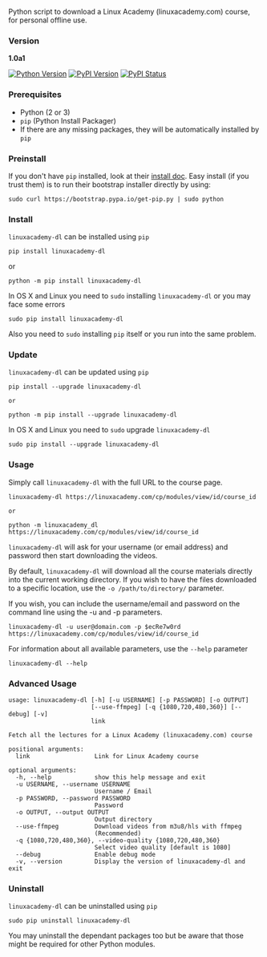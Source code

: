 Python script to download a Linux Academy (linuxacademy.com) course, for personal offline use.

### Version
**1.0a1**

[![Python Version](https://img.shields.io/pypi/pyversions/linuxacademy-dl.svg)](https://pypi.python.org/pypi/linuxacademy-dl)
[![PyPI Version](https://img.shields.io/pypi/v/linuxacademy-dl.svg)](https://pypi.python.org/pypi/linuxacademy-dl)
[![PyPI Status](https://img.shields.io/pypi/status/linuxacademy-dl.svg)](https://pypi.python.org/pypi/linuxacademy-dl)


### Prerequisites

* Python (2 or 3)
* `pip` (Python Install Packager)
* If there are any missing packages, they will be automatically installed by `pip`


### Preinstall

If you don't have `pip` installed, look at their [install doc](http://pip.readthedocs.org/en/latest/installing.html).
Easy install (if you trust them) is to run their bootstrap installer directly by using:

    sudo curl https://bootstrap.pypa.io/get-pip.py | sudo python


### Install

`linuxacademy-dl` can be installed using `pip`

    pip install linuxacademy-dl

or

    python -m pip install linuxacademy-dl

 In OS X and Linux you need to `sudo` installing `linuxacademy-dl` or you may face some errors

```
sudo pip install linuxacademy-dl
```

Also you need to `sudo` installing `pip` itself or you run into the same problem. 


### Update

`linuxacademy-dl` can be updated using `pip`

    pip install --upgrade linuxacademy-dl
 
 
``or``

    python -m pip install --upgrade linuxacademy-dl
    
 In OS X and Linux you need to `sudo` upgrade `linuxacademy-dl`
 
 ```
 sudo pip install --upgrade linuxacademy-dl
 ```

### Usage

Simply call `linuxacademy-dl` with the full URL to the course page.

    linuxacademy-dl https://linuxacademy.com/cp/modules/view/id/course_id

``or``

    python -m linuxacademy_dl https://linuxacademy.com/cp/modules/view/id/course_id

`linuxacademy-dl` will ask for your username (or email address) and password then start downloading the videos.

By default, `linuxacademy-dl` will download all the course materials directly into the current working directory.  If you wish to have the files downloaded to a specific location, use the `-o /path/to/directory/` parameter.

If you wish, you can include the username/email and password on the command line using the -u and -p parameters.

    linuxacademy-dl -u user@domain.com -p $ecRe7w0rd https://linuxacademy.com/cp/modules/view/id/course_id
 
For information about all available parameters, use the `--help` parameter

    linuxacademy-dl --help


### Advanced Usage

```
usage: linuxacademy-dl [-h] [-u USERNAME] [-p PASSWORD] [-o OUTPUT]
                       [--use-ffmpeg] [-q {1080,720,480,360}] [--debug] [-v]
                       link

Fetch all the lectures for a Linux Academy (linuxacademy.com) course

positional arguments:
  link                  Link for Linux Academy course

optional arguments:
  -h, --help            show this help message and exit
  -u USERNAME, --username USERNAME
                        Username / Email
  -p PASSWORD, --password PASSWORD
                        Password
  -o OUTPUT, --output OUTPUT
                        Output directory
  --use-ffmpeg          Download videos from m3u8/hls with ffmpeg
                        (Recommended)
  -q {1080,720,480,360}, --video-quality {1080,720,480,360}
                        Select video quality [default is 1080]
  --debug               Enable debug mode
  -v, --version         Display the version of linuxacademy-dl and exit
```


### Uninstall

`linuxacademy-dl` can be uninstalled using `pip`

    sudo pip uninstall linuxacademy-dl

You may uninstall the dependant packages too but be aware that those might be required for other Python modules.